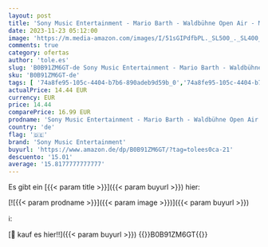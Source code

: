 ```yaml
---
layout: post
title: 'Sony Music Entertainment - Mario Barth - Waldbühne Open Air - Männer sind Schweine  Frauen aber auch 2.0 - Jubiläumsshow'
date: 2023-11-23 05:12:00
image: 'https://m.media-amazon.com/images/I/51sGIPdfbPL._SL500_._SL400_.jpg'
comments: true
category: ofertas
author: 'tole.es'
slug: 'B0B91ZM6GT-de Sony Music Entertainment - Mario Barth - Waldbühne Open...'
sku: 'B0B91ZM6GT-de'
tags: [ '74a8fe95-105c-4404-b7b6-890adeb9d59b_0','74a8fe95-105c-4404-b7b6-890adeb9d59b_2201','Arborist Merchandising Root','DVD','DVD & Blu-ray','Featured Categories','Filme','Musik Kategorien','Musik-CDs & Vinyl','Self Service','Special Features Stores','TV-Comedy','sony music entertainment','🇩🇪', ]
actualPrice: 14.44 EUR
currency: EUR
price: 14.44
comparePrice: 16.99 EUR
prodname: 'Sony Music Entertainment - Mario Barth - Waldbühne Open Air - Männer sind Schweine  Frauen aber auch 2.0 - Jubiläumsshow'
country: 'de'
flag: '🇩🇪'
brand: 'Sony Music Entertainment'
buyurl: 'https://www.amazon.de/dp/B0B91ZM6GT/?tag=tolees0ca-21'
descuento: '15.01'
average: '15.8177777777777'
---
```


Es gibt ein [{{< param title >}}]({{< param buyurl >}}) hier:

[![{{< param prodname >}}]({{< param image >}})]({{< param buyurl >}})

ℹ️:


[🛒 kauf es hier!!]({{< param buyurl >}})
{{<world>}}B0B91ZM6GT{{</world>}}
